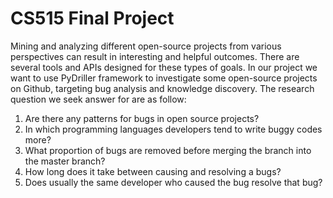 # CS515 Final Project
Mining and analyzing different open-source projects from various perspectives can result in interesting and helpful outcomes. There are several tools and APIs designed for these types of goals. 
In our project we want to use PyDriller framework to investigate some open-source projects on Github, targeting bug analysis and knowledge discovery.
The research question we seek answer for are as follow:
1. Are there any patterns for bugs in open source projects?
2. In which programming languages developers tend to write buggy codes more?
3. What proportion of bugs are removed before merging the branch into the master branch?
4. How long does it take between causing and resolving a bugs?
5. Does usually the same developer who caused the bug resolve that bug?
